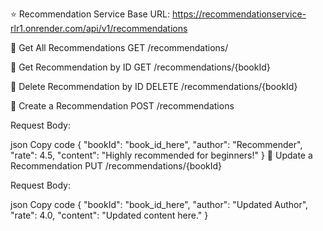 ⭐ Recommendation Service
Base URL: https://recommendationservice-rlr1.onrender.com/api/v1/recommendations

🔹 Get All Recommendations
GET /recommendations/

🔹 Get Recommendation by ID
GET /recommendations/{bookId}

🔹 Delete Recommendation by ID
DELETE /recommendations/{bookId}

🔹 Create a Recommendation
POST /recommendations

Request Body:

json
Copy code
{
  "bookId": "book_id_here",
  "author": "Recommender",
  "rate": 4.5,
  "content": "Highly recommended for beginners!"
}
🔹 Update a Recommendation
PUT /recommendations/{bookId}

Request Body:

json
Copy code
{
  "bookId": "book_id_here",
  "author": "Updated Author",
  "rate": 4.0,
  "content": "Updated content here."
}

